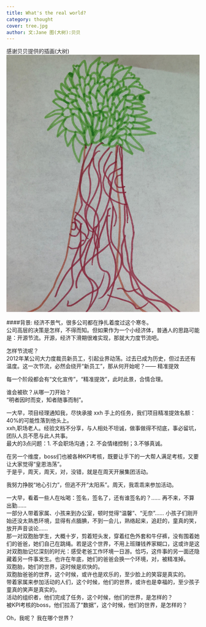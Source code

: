 ```yaml
---
title: What's the real world?   
category: thought
cover: tree.jpg
author: 文:Jane 图(大树):贝贝
---
```


感谢贝贝提供的插画(大树)
![unsplash.com](./tree.jpg)

      
####背景: 经济不景气，很多公司都在挣扎着度过这个寒冬。       
公司高层的决策是怎样，不得而知。但如果作为一个小经济体，普通人的思路可能是：开源节流。开源，经济下滑期很难实现，那就大力度节流吧。      
          
怎样节流呢？        
2012年某公司大力度裁员新员工，引起业界动荡。过去已成为历史，但过去还有温度。这一次节流，必然会绕开“新员工”，那从何开始呢？—— 精准提效       
         
每一个阶段都会有“文化宣传”，“精准提效”，此时此景，合情合理。          

        
谁会被砍？从哪一刀开始？      
“明者因时而变，知者随事而制”。       
         
一大早，项目经理通知我，尽快承接 xxh 手上的任务，我们项目精准提效名额：40%的可能性落到他头上。      
xxh,职场老人。经验文档不分享，与人相处不坦诚，做事做得不彻底，事必留坑，团队人员不愿与此人共事。          
最大的3点问题：1. 不会职场沟通；2. 不会情绪控制；3.不够真诚。       
          
在另一个维度，boss们也被各种KPI考核，既要让手下的一大帮人满足考核，又要让大家觉得“皇恩浩荡”。          
于是乎，周天，周天，对，没错，就是在周天开展集团活动。      
      
我努力挣脱“地心引力”，但逃不开“太阳系”。周天，我乖乖来参加活动。       

      
一大早，看着一些人在吆喝：签名，签名了，还有谁签名的？…… 再不来，不算出勤……    
一部分人带着家属、小孩来到办公室，顿时觉得“温馨”、“无奈”…… 小孩子们刚开始还没太熟悉环境，显得有点腼腆，不到一会儿，熟络起来，追赶的，童真的笑，放开声音谈论……     
那一对双胞胎学生，大概十岁，剪着短头发，穿着红色外套和牛仔裤，没有围着她们的爸爸，她们自己在跳绳。若是这个世界，不用上班赚钱养家糊口，这或许是这对双胞胎记忆深刻的时光：感受老爸工作环境一日游。恰巧，这件事的另一面还隐藏着另一件事发生。也许在年底，她们的爸爸会换一个环境，对，被精准掉。   
双胞胎，她们的世界，这时候是欢快的。          
双胞胎爸爸的世界，这个时候，或许也是欢乐的，至少脸上的笑容是真实的。     
带着家属来参加活动的人们，这个时候，他们的世界，或许也是幸福的，至少孩子童真的笑声是真实的。    
活动的组织者，他们完成了任务，这个时候，他们的世界，是怎样的？    
被KPI考核的boss，他们拉高了“数据”，这个时候，他们的世界，是怎样的？     
 
    
Oh，我呢？ 我在哪个世界？     
        
